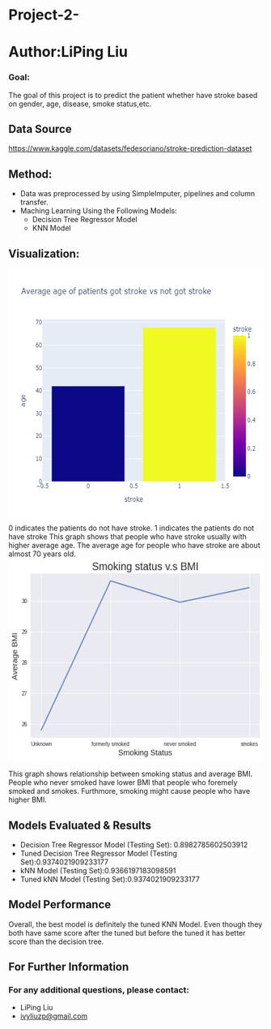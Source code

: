 # Project-2-

# Author:LiPing Liu

### Goal: 

The goal of this project is to predict the patient whether have stroke based on gender, age, disease, smoke status,etc.

## Data Source

https://www.kaggle.com/datasets/fedesoriano/stroke-prediction-dataset

## Method:
   - Data was preprocessed by using SimpleImputer, pipelines and column transfer.
   - Maching Learning Using the Following Models:
      - Decision Tree Regressor Model
      - KNN Model

## Visualization:

<img src="https://github.com/ivyyyyyliu/Project-2-/blob/main/Average%20age%20of%20Patients%20got%20stroke%20or%20not.png" height="500" width="800" >
   0 indicates the patients do not have stroke. 1 indicates the patients do not have stroke
   This graph shows that people who have stroke usually with higher average age. The average age for people who have stroke are about almost 70 years old.
   

<img src="https://github.com/ivyyyyyliu/Project-2-/blob/main/Project%202.png" height="400" width="600" >
   
   This graph shows relationship between smoking status and average BMI. People who never smoked have lower BMI that people who foremely smoked and smokes. Furthmore, smoking might cause people who have higher BMI.

## Models Evaluated & Results
- Decision Tree Regressor Model (Testing Set): 0.8982785602503912
- Tuned Decision Tree Regressor Model (Testing Set):0.9374021909233177
- kNN Model (Testing Set):0.9366197183098591
- Tuned kNN Model (Testing Set):0.9374021909233177

## Model Performance

Overall, the best model is definitely the tuned KNN Model. Even though they both have same score after the tuned but  before the tuned it has better score than the decision tree.


## For Further Information
### For any additional questions, please contact:
- LiPing Liu
- ivyliuzp@gmail.com
